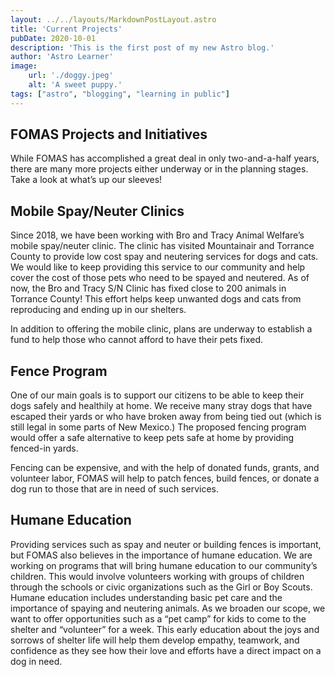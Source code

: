 ```yaml
---
layout: ../../layouts/MarkdownPostLayout.astro
title: 'Current Projects'
pubDate: 2020-10-01
description: 'This is the first post of my new Astro blog.'
author: 'Astro Learner'
image:
    url: './doggy.jpeg'
    alt: 'A sweet puppy.'
tags: ["astro", "blogging", "learning in public"]
---
```

## FOMAS Projects and Initiatives

While FOMAS has accomplished a great deal in only two-and-a-half years, there are many more projects either underway or in the planning stages. Take a look at what’s up our sleeves!

## Mobile Spay/Neuter Clinics

Since 2018, we have been working with Bro and Tracy Animal Welfare’s mobile spay/neuter clinic. The clinic has visited Mountainair and Torrance County to provide low cost spay and neutering services for dogs and cats. We would like to keep providing this service to our community and help cover the cost of those pets who need to be spayed and neutered. As of now, the Bro and Tracy S/N Clinic has fixed close to 200 animals in Torrance County! This effort helps keep unwanted dogs and cats from reproducing and ending up in our shelters.

In addition to offering the mobile clinic, plans are underway to establish a fund to help those who cannot afford to have their pets fixed.

## Fence Program

One of our main goals is to support our citizens to be able to keep their dogs safely and healthily at home. We receive many stray dogs that have escaped their yards or who have broken away from being tied out (which is still legal in some parts of New Mexico.) The proposed fencing program would offer a safe alternative to keep pets safe at home by providing fenced-in yards.

Fencing can be expensive, and with the help of donated funds, grants, and volunteer labor, FOMAS will help to patch fences, build fences, or donate a dog run to those that are in need of such services.

## Humane Education

Providing services such as spay and neuter or building fences is important, but FOMAS also believes in the importance of humane education. We are working on programs that will bring humane education to our community’s children. This would involve volunteers working with groups of children through the schools or civic organizations such as the Girl or Boy Scouts. Humane education includes understanding basic pet care and the importance of spaying and neutering animals. As we broaden our scope, we want to offer opportunities such as a “pet camp” for kids to come to the shelter and “volunteer” for a week. This early education about the joys and sorrows of shelter life will help them develop empathy, teamwork, and confidence as they see how their love and efforts have a direct impact on a dog in need.
